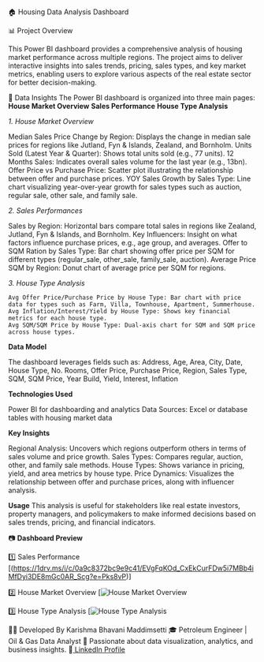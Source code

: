 🏠 Housing Data Analysis Dashboard

📊 Project Overview

This Power BI dashboard provides a comprehensive analysis of housing market performance across multiple regions. The project aims to deliver interactive insights into sales trends, pricing, sales types, and key market metrics, enabling users to explore various aspects of the real estate sector for better decision-making.

🧠 Data Insights
The Power BI dashboard is organized into three main pages:
   **House Market Overview**
   **Sales Performance**
   **House Type Analysis**

_1. House Market Overview_
  
  Median Sales Price Change by Region: Displays the change in median sale prices for regions like Jutland, Fyn & Islands, Zealand, and Bornholm.
  Units Sold (Latest Year & Quarter): Shows total units sold (e.g., 77 units).
  12 Months Sales: Indicates overall sales volume for the last year (e.g., 13bn).
  Offer Price vs Purchase Price: Scatter plot illustrating the relationship between offer and purchase prices.
  YOY Sales Growth by Sales Type: Line chart visualizing year-over-year growth for sales types such as auction, regular sale, other sale, and family sale.

_2. Sales Performances_

   Sales by Region: Horizontal bars compare total sales in regions like Zealand, Jutland, Fyn & Islands, and Bornholm.
   Key Influencers: Insight on what factors influence purchase prices, e.g., age group, and averages.
   Offer to SQM Ration by Sales Type: Bar chart showing offer price per SQM for different types (regular_sale, other_sale, family_sale, auction).
   Average Price SQM by Region: Donut chart of average price per SQM for regions.

_3. House Type Analysis_

    Avg Offer Price/Purchase Price by House Type: Bar chart with price data for types such as Farm, Villa, Townhouse, Apartment, Summerhouse.
    Avg Inflation/Interest/Yield by House Type: Shows key financial metrics for each house type.
    Avg SQM/SQM Price by House Type: Dual-axis chart for SQM and SQM price across house types.

**Data Model**

The dashboard leverages fields such as:
Address, Age, Area, City, Date, House Type, No. Rooms, Offer Price, Purchase Price, Region, Sales Type, SQM, SQM Price, Year Build, Yield, Interest, Inflation

**Technologies Used**

Power BI for dashboarding and analytics
Data Sources: Excel or database tables with housing market data

**Key Insights**

Regional Analysis: Uncovers which regions outperform others in terms of sales volume and price growth.
Sales Types: Compares regular, auction, other, and family sale methods.
House Types: Shows variance in pricing, yield, and area metrics by house type.
Price Dynamics: Visualizes the relationship between offer and purchase prices, along with influencer analysis.

**Usage**
This analysis is useful for stakeholders like real estate investors, property managers, and policymakers to make informed decisions based on sales trends, pricing, and financial indicators.

📷 **Dashboard Preview**


1️⃣ Sales Performance
[(https://1drv.ms/i/c/0a9c8372bc9e9c41/EVgFqKOd_CxEkCurFDw5i7MBb4iMfDyi3DE8mGc0AR_Scg?e=Pks8vP)]

2️⃣ House Market Overview
[![ House Market Overview](https://1drv.ms/i/c/0a9c8372bc9e9c41/EX6DV8eR_1BHiK2_ZDx_ZGMBAJvS8s_PGKUuB4sTDQAV1g?e=4RlIqg)

3️⃣ House Type Analysis
[![ House Type Analysis ](https://1drv.ms/i/c/0a9c8372bc9e9c41/EZEWforbaOJIoRFp-uBA9mQBigcBuaSKL5uv9M-1o2XKPA?e=aoyIe1)

👩‍💻 Developed By
Karishma Bhavani Maddimsetti 🎓 Petroleum Engineer | Oil & Gas Data Analyst
📍 Passionate about data visualization, analytics, and business insights.
🔗[ LinkedIn Profile](https://www.linkedin.com/in/karishma-bhavani-maddimsetti-petroleumengineer)
